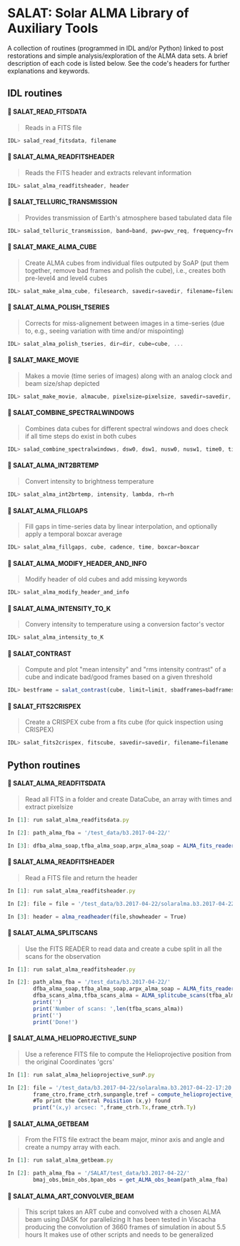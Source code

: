 # SALAT: Solar ALMA Library of Auxiliary Tools


A collection of routines (programmed in IDL and/or Python) linked to post restorations and simple analysis/exploration of the ALMA data sets. A brief description of each code is listed below. See the code's headers for further explanations and keywords.


## IDL routines


#### :round_pushpin: SALAT_READ_FITSDATA
> Reads in a FITS file 
```JavaScript
IDL> salad_read_fitsdata, filename
```

#### :round_pushpin: SALAT_ALMA_READFITSHEADER
> Reads the FITS header and extracts relevant information 
```JavaScript
IDL> salat_alma_readfitsheader, header
```

#### :round_pushpin: SALAT_TELLURIC_TRANSMISSION
> Provides transmission of Earth's atmosphere based tabulated data file  
```JavaScript
IDL> salad_telluric_transmission, band=band, pwv=pwv_req, frequency=freq_r, out_frequency=out_freq, out_pwv=out_pwv
```

#### :round_pushpin: SALAT_MAKE_ALMA_CUBE
> Create ALMA cubes from individual files outputed by SoAP (put them together, remove bad frames and polish the cube), i.e., creates both pre-level4 and level4 cubes
```JavaScript
IDL> salat_make_alma_cube, filesearch, savedir=savedir, filename=filename, date=date
```

#### :round_pushpin: SALAT_ALMA_POLISH_TSERIES
> Corrects for miss-alignement between images in a time-series (due to, e.g., seeing variation with time and/or mispointing)
```JavaScript
IDL> salat_alma_polish_tseries, dir=dir, cube=cube, ...
```

#### :round_pushpin: SALAT_MAKE_MOVIE
> Makes a movie (time series of images) along with an analog clock and beam size/shap depicted
```JavaScript
IDL> salat_make_movie, almacube, pixelsize=pixelsize, savedir=savedir, filename=filename
```

#### :round_pushpin: SALAT_COMBINE_SPECTRALWINDOWS
> Combines data cubes for different spectral windows and does check if all time steps do exist in both cubes
```JavaScript
IDL> salad_combine_spectralwindows, dsw0, dsw1, nusw0, nusw1, time0, time1, spectralwindow=specwin
```

#### :round_pushpin: SALAT_ALMA_INT2BRTEMP
> Convert intensity to brightness temperature
```JavaScript
IDL> salat_alma_int2brtemp, intensity, lambda, rh=rh
```

#### :round_pushpin: SALAT_ALMA_FILLGAPS
> Fill gaps in time-series data by linear interpolation, and optionally apply a temporal boxcar average
```JavaScript
IDL> salat_alma_fillgaps, cube, cadence, time, boxcar=boxcar
```

#### :round_pushpin: SALAT_ALMA_MODIFY_HEADER_AND_INFO
> Modify header of old cubes and add missing keywords
```JavaScript
IDL> salat_alma_modify_header_and_info
```

#### :round_pushpin: SALAT_ALMA_INTENSITY_TO_K
> Convery intensity to temperature using a conversion factor's vector
```JavaScript
IDL> salat_alma_intensity_to_K
```

#### :round_pushpin: SALAT_CONTRAST
> Compute and plot "mean intensity" and "rms intensity contrast" of a cube and indicate bad/good frames based on a given threshold
```JavaScript
IDL> bestframe = salat_contrast(cube, limit=limit, sbadframes=badframes, goodframes=goodframes)
```

#### :round_pushpin: SALAT_FITS2CRISPEX
> Create a CRISPEX cube from a fits cube (for quick inspection using CRISPEX)
```JavaScript
IDL> salat_fits2crispex, fitscube, savedir=savedir, filename=filename
```

## Python routines

#### :round_pushpin: SALAT_ALMA_READFITSDATA
> Read all FITS in a folder and create DataCube, an array with times and extract pixelsize
```JavaScript
In [1]: run salat_alma_readfitsdata.py

In [2]: path_alma_fba = '/test_data/b3.2017-04-22/'

In [3]: dfba_alma_soap,tfba_alma_soap,arpx_alma_soap = ALMA_fits_reader(path_alma_fba) 
````

#### :round_pushpin: SALAT_ALMA_READFITSHEADER
> Read a FITS file and return the header
```JavaScript
In [1]: run salat_alma_readfitsheader.py

In [2]: file = file = '/test_data/b3.2017-04-22/solaralma.b3.2017-04-22-17:54:44.s17.sw0123.sip.fba.level3.v011.image.pbcor.in_K.nof.fits'

In [3]: header = alma_readheader(file,showheader = True)
````

#### :round_pushpin: SALAT_ALMA_SPLITSCANS
> Use the FITS READER to read data and create a cube split in all the scans for the observation
```JavaScript
In [1]: run salat_alma_readfitsheader.py

In [2]: path_alma_fba = '/test_data/b3.2017-04-22/'
        dfba_alma_soap,tfba_alma_soap,arpx_alma_soap = ALMA_fits_reader(path_alma_fba,Shahin_format=False)
        dfba_scans_alma,tfba_scans_alma = ALMA_splitcube_scans(tfba_alma=tfba_alma_soap,dfba_alma=dfba_alma_soap)
        print('')
        print('Number of scans: ',len(tfba_scans_alma))
        print('')
        print('Done!')
````

#### :round_pushpin: SALAT_ALMA_HELIOPROJECTIVE_SUNP
> Use a reference FITS file to compute the Helioprojective position from the original Coordinates 'gcrs'
```JavaScript
In [1]: run salat_alma_helioprojective_sunP.py

In [2]: file = '/test_data/b3.2017-04-22/solaralma.b3.2017-04-22-17:20:13.s11.sw0123.sip.fba.level3.v011.image.pbcor.in_K.nof.fits'
    	frame_ctro,frame_ctrh,sunpangle,tref = compute_helioprojective_sunp(file)
    	#To print the Central Poisition (x,y) found
    	print("(x,y) arcsec: ",frame_ctrh.Tx,frame_ctrh.Ty)
````

#### :round_pushpin: SALAT_ALMA_GETBEAM
> From the FITS file extract the beam major, minor axis and angle and create a numpy array with each. 
```JavaScript
In [1]: run salat_alma_getbeam.py

In [2]: path_alma_fba = '/SALAT/test_data/b3.2017-04-22/'
		bmaj_obs,bmin_obs,bpan_obs = get_ALMA_obs_beam(path_alma_fba)
````

#### :round_pushpin: SALAT_ALMA_ART_CONVOLVER_BEAM
> This script takes an ART cube and convolved with a chosen ALMA beam using DASK for parallelizing
> It has been tested in Viscacha producing the convolution of 3660 frames of simulation in about 5.5 hours
> It makes use of other scripts and needs to be generalized
